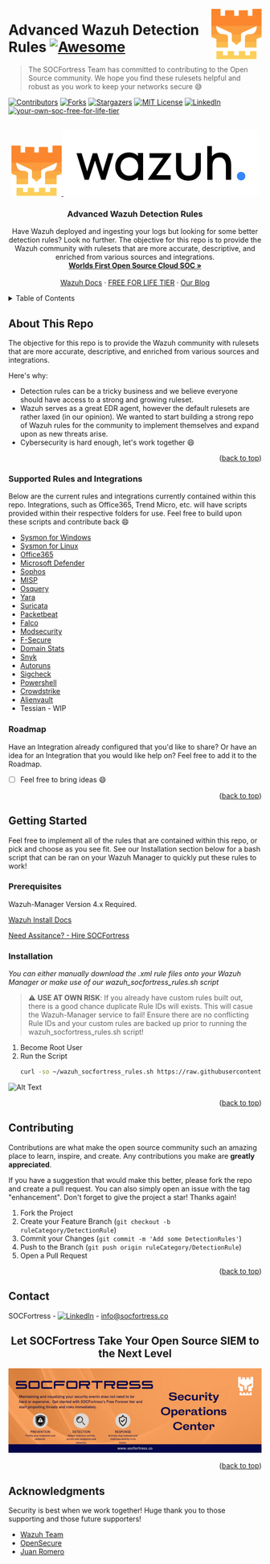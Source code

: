 [<img src="images/logo_orange.svg" align="right" width="100" height="100" />](https://www.socfortress.co/)

# Advanced Wazuh Detection Rules [![Awesome](https://img.shields.io/badge/SOCFortress-Worlds%20First%20Free%20Cloud%20SOC-orange)](https://www.socfortress.co/trial.html)
> The SOCFortress Team has committed to contributing to the Open Source community. We hope you find these rulesets helpful and robust as you work to keep your networks secure :sweat_smile:


[![Contributors][contributors-shield]][contributors-url]
[![Forks][forks-shield]][forks-url]
[![Stargazers][stars-shield]][stars-url]
[![MIT License][license-shield]][license-url]
[![LinkedIn][linkedin-shield]][linkedin-url]
[![your-own-soc-free-for-life-tier](https://img.shields.io/badge/Get%20Started-FREE%20FOR%20LIFE%20TIER-orange)](https://www.socfortress.co/trial.html)

<!-- PROJECT LOGO -->
<br />
<div align="center">
  <a href="https://github.com/socfortress/Wazuh-Rules">
    <img src="images/logo_orange.svg" alt="Logo" width="100" height="100">
    <img src="images/wazuh_logo.png" alt="Logo">
  </a>

  <h3 align="center">Advanced Wazuh Detection Rules</h3>

  <p align="center">
    Have Wazuh deployed and ingesting your logs but looking for some better detection rules? Look no further. The objective for this repo is to provide the Wazuh community with rulesets that are more accurate, descriptive, and enriched from various sources and integrations.
    <br />
    <a href="https://www.socfortress.co/index.html"><strong>Worlds First Open Source Cloud SOC »</strong></a>
    <br />
    <br />
    <a href="https://documentation.wazuh.com/current/index.html">Wazuh Docs</a>
    ·
    <a href="https://www.socfortress.co/trial.html">FREE FOR LIFE TIER</a>
    ·
    <a href="https://socfortress.medium.com/">Our Blog</a>
  </p>
</div>


<!-- TABLE OF CONTENTS -->
<details>
  <summary>Table of Contents</summary>
  <ol>
    <li>
      <a href="#about-this-repo">About This Repo</a>
      <ul>
        <li><a href="#supported-rules-and-integrations">Supported Rules and Integrations</a></li>
      </ul>
    </li>
    <li>
      <a href="#getting-started">Getting Started</a>
      <ul>
        <li><a href="#prerequisites">Prerequisites</a></li>
        <li><a href="#installation">Installation</a></li>
      </ul>
    </li>
    <li><a href="#contributing">Contributing</a></li>
    <li><a href="#contact">Contact</a></li>
    <li><a href="#acknowledgments">Acknowledgments</a></li>
  </ol>
</details>



<!-- ABOUT THE PROJECT -->
## About This Repo

The objective for this repo is to provide the Wazuh community with rulesets that are more accurate, descriptive, and enriched from various sources and integrations.

Here's why:
* Detection rules can be a tricky business and we believe everyone should have access to a strong and growing ruleset.
* Wazuh serves as a great EDR agent, however the default rulesets are rather laxed (in our opinion). We wanted to start building a strong repo of Wazuh rules for the community to implement themselves and expand upon as new threats arise.
* Cybersecurity is hard enough, let's work together :smile:


<p align="right">(<a href="#readme-top">back to top</a>)</p>


### Supported Rules and Integrations

Below are the current rules and integrations currently contained within this repo. Integrations, such as Office365, Trend Micro, etc. will have scripts provided within their respective folders for use. Feel free to build upon these scripts and contribute back :smile:

* [Sysmon for Windows](https://github.com/socfortress/Wazuh-Rules/tree/main/Windows_Sysmon)
* [Sysmon for Linux](https://github.com/socfortress/Wazuh-Rules/tree/main/Sysmon%20Linux)
* [Office365](https://github.com/socfortress/Wazuh-Rules/tree/main/Office%20365)
* [Microsoft Defender](https://github.com/socfortress/Wazuh-Rules/tree/main/Office%20Defender)
* [Sophos](https://github.com/socfortress/Wazuh-Rules/tree/main/Sophos)
* [MISP](https://github.com/socfortress/Wazuh-Rules/tree/main/MISP)
* [Osquery](https://github.com/socfortress/Wazuh-Rules/tree/main/Osquery)
* [Yara](https://github.com/socfortress/Wazuh-Rules/tree/main/Yara)
* [Suricata](https://github.com/socfortress/Wazuh-Rules/tree/main/Suricata)
* [Packetbeat](https://github.com/socfortress/Wazuh-Rules/tree/main/Packetbeat)
* [Falco](https://github.com/socfortress/Wazuh-Rules/tree/main/Falco)
* [Modsecurity](https://github.com/socfortress/Wazuh-Rules/tree/main/Modsecurity)
* [F-Secure](https://github.com/socfortress/Wazuh-Rules/tree/main/F-Secure)
* [Domain Stats](https://github.com/socfortress/Wazuh-Rules/tree/main/Domain%20Stats)
* [Snyk](https://github.com/socfortress/Wazuh-Rules/tree/main/Snyk)
* [Autoruns](https://github.com/socfortress/Wazuh-Rules/tree/main/Windows%20Autoruns)
* [Sigcheck](https://github.com/socfortress/Wazuh-Rules/tree/main/Windows%20Sysinternals%20Sigcheck)
* [Powershell](https://github.com/socfortress/Wazuh-Rules/tree/main/Windows%20Powershell)
* [Crowdstrike](https://github.com/socfortress/Wazuh-Rules/tree/main/Crowdstrike)
* [Alienvault](https://github.com/socfortress/Wazuh-Rules/tree/main/Domain%20Stats)
* Tessian - WIP

### Roadmap

Have an Integration already configured that you'd like to share? Or have an idea for an Integration that you would like help on? Feel free to add it to the Roadmap.
- [ ] Feel free to bring ideas :smile:

<p align="right">(<a href="#readme-top">back to top</a>)</p>

<!-- GETTING STARTED -->
## Getting Started

Feel free to implement all of the rules that are contained within this repo, or pick and choose as you see fit. See our Installation section below for a bash script that can be ran on your Wazuh Manager to quickly put these rules to work!

### Prerequisites

Wazuh-Manager Version 4.x Required.

[Wazuh Install Docs](https://documentation.wazuh.com/current/index.html)

[Need Assitance? - Hire SOCFortress](https://www.socfortress.co/contact_form.html)

### Installation

_You can either manually download the .xml rule files onto your Wazuh Manager or make use of our wazuh_socfortress_rules.sh script_

> :warning: **USE AT OWN RISK**: If you already have custom rules built out, there is a good chance duplicate Rule IDs will exists. This will casue the Wazuh-Manager service to fail! Ensure there are no conflicting Rule IDs and your custom rules are backed up prior to running the wazuh_socfortress_rules.sh script!


1. Become Root User
2. Run the Script
   ```sh
   curl -so ~/wazuh_socfortress_rules.sh https://raw.githubusercontent.com/socfortress/Wazuh-Rules/main/wazuh_socfortress_rules.sh && bash ~/wazuh_socfortress_rules.sh
   ```

![Alt Text](https://github.com/socfortress/Wazuh-Rules/blob/main/images/run%20install.gif)

<p align="right">(<a href="#readme-top">back to top</a>)</p>

<!-- CONTRIBUTING -->
## Contributing

Contributions are what make the open source community such an amazing place to learn, inspire, and create. Any contributions you make are **greatly appreciated**.

If you have a suggestion that would make this better, please fork the repo and create a pull request. You can also simply open an issue with the tag "enhancement".
Don't forget to give the project a star! Thanks again!

1. Fork the Project
2. Create your Feature Branch (`git checkout -b ruleCategory/DetectionRule`)
3. Commit your Changes (`git commit -m 'Add some DetectionRules'`)
4. Push to the Branch (`git push origin ruleCategory/DetectionRule`)
5. Open a Pull Request

<p align="right">(<a href="#readme-top">back to top</a>)</p>

<!-- CONTACT -->
## Contact

SOCFortress - [![LinkedIn][linkedin-shield]][linkedin-url] - info@socfortress.co

<div align="center">
  <h2 align="center">Let SOCFortress Take Your Open Source SIEM to the Next Level</h3>
  <a href="https://www.socfortress.co/contact_form.html">
    <img src="images/Email%20Banner.png" alt="Banner">
  </a>


</div>

<p align="right">(<a href="#readme-top">back to top</a>)</p>

<!-- ACKNOWLEDGMENTS -->
## Acknowledgments

Security is best when we work together! Huge thank you to those supporting and those future supporters!

* [Wazuh Team](https://documentation.wazuh.com/current/index.html)
* [OpenSecure](https://www.youtube.com/channel/UC4EUQtTxeC8wGrKRafI6pZg)
* [Juan Romero](https://github.com/juaromu)

<!-- MARKDOWN LINKS & IMAGES -->
<!-- https://www.markdownguide.org/basic-syntax/#reference-style-links -->
[contributors-shield]: https://img.shields.io/github/contributors/socfortress/Wazuh-Rules
[contributors-url]: https://github.com/socfortress/Wazuh-Rules/graphs/contributors
[forks-shield]: https://img.shields.io/github/forks/socfortress/Wazuh-Rules
[forks-url]: https://github.com/socfortress/Wazuh-Rules/network/members
[stars-shield]: https://img.shields.io/github/stars/socfortress/Wazuh-Rules
[stars-url]: https://github.com/socfortress/Wazuh-Rules/stargazers
[issues-shield]: https://img.shields.io/github/issues/othneildrew/Best-README-Template.svg?style=for-the-badge
[issues-url]: https://github.com/othneildrew/Best-README-Template/issues
[license-shield]: https://img.shields.io/badge/Help%20Desk-Help%20Desk-blue
[license-url]: https://servicedesk.socfortress.co/help/2979687893
[linkedin-shield]: https://img.shields.io/badge/Visit%20Us-www.socfortress.co-orange
[linkedin-url]: https://www.socfortress.co/
